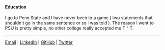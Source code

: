 #### Education

I go to Penn State and I have never been to a game ( two statements that shouldn't go in the same sentence or so I was told ).
The reason I went to PSU is pretty simple, no other college really accepted me T ^ T.

---

[Email](mailto:malhotrarajsimar09@gmail.com) | [LinkedIn](https://linkedin.com/in/simar-malhotra) | [GitHub](https://github.com/simar-malhotra09) | [Twitter](https://twitter.com/Simar32781526)
